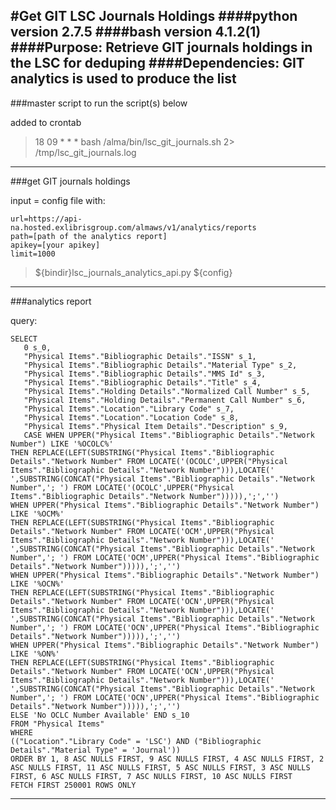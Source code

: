 #Get GIT LSC Journals Holdings
####python version 2.7.5
####bash version 4.1.2(1)
####Purpose: Retrieve GIT journals holdings in the LSC for deduping
####Dependencies: GIT analytics is used to produce the list
---------------------------------------------------------------
###master script to run the script(s) below

added to crontab

>18 09 * * * bash /alma/bin/lsc_git_journals.sh 2> /tmp/lsc_git_journals.log

---------------------------------------------------------------
###get GIT journals holdings


input = config file with:

```
url=https://api-na.hosted.exlibrisgroup.com/almaws/v1/analytics/reports
path=[path of the analytics report]
apikey=[your apikey]
limit=1000
```

>${bindir}lsc_journals_analytics_api.py ${config}

-------------------------------------------------------------------
###analytics report

query:

```
SELECT
   0 s_0,
   "Physical Items"."Bibliographic Details"."ISSN" s_1,
   "Physical Items"."Bibliographic Details"."Material Type" s_2,
   "Physical Items"."Bibliographic Details"."MMS Id" s_3,
   "Physical Items"."Bibliographic Details"."Title" s_4,
   "Physical Items"."Holding Details"."Normalized Call Number" s_5,
   "Physical Items"."Holding Details"."Permanent Call Number" s_6,
   "Physical Items"."Location"."Library Code" s_7,
   "Physical Items"."Location"."Location Code" s_8,
   "Physical Items"."Physical Item Details"."Description" s_9,
   CASE WHEN UPPER("Physical Items"."Bibliographic Details"."Network Number") LIKE '%OCOLC%'
THEN REPLACE(LEFT(SUBSTRING("Physical Items"."Bibliographic Details"."Network Number" FROM LOCATE('(OCOLC',UPPER("Physical Items"."Bibliographic Details"."Network Number"))),LOCATE(' ',SUBSTRING(CONCAT("Physical Items"."Bibliographic Details"."Network Number",'; ') FROM LOCATE('(OCOLC',UPPER("Physical Items"."Bibliographic Details"."Network Number"))))),';','')
WHEN UPPER("Physical Items"."Bibliographic Details"."Network Number") LIKE '%OCM%'
THEN REPLACE(LEFT(SUBSTRING("Physical Items"."Bibliographic Details"."Network Number" FROM LOCATE('OCM',UPPER("Physical Items"."Bibliographic Details"."Network Number"))),LOCATE(' ',SUBSTRING(CONCAT("Physical Items"."Bibliographic Details"."Network Number",'; ') FROM LOCATE('OCM',UPPER("Physical Items"."Bibliographic Details"."Network Number"))))),';','')
WHEN UPPER("Physical Items"."Bibliographic Details"."Network Number") LIKE '%OCN%'
THEN REPLACE(LEFT(SUBSTRING("Physical Items"."Bibliographic Details"."Network Number" FROM LOCATE('OCN',UPPER("Physical Items"."Bibliographic Details"."Network Number"))),LOCATE(' ',SUBSTRING(CONCAT("Physical Items"."Bibliographic Details"."Network Number",'; ') FROM LOCATE('OCN',UPPER("Physical Items"."Bibliographic Details"."Network Number"))))),';','')
WHEN UPPER("Physical Items"."Bibliographic Details"."Network Number") LIKE '%ON%'
THEN REPLACE(LEFT(SUBSTRING("Physical Items"."Bibliographic Details"."Network Number" FROM LOCATE('OCN',UPPER("Physical Items"."Bibliographic Details"."Network Number"))),LOCATE(' ',SUBSTRING(CONCAT("Physical Items"."Bibliographic Details"."Network Number",'; ') FROM LOCATE('OCN',UPPER("Physical Items"."Bibliographic Details"."Network Number"))))),';','')
ELSE 'No OCLC Number Available' END s_10
FROM "Physical Items"
WHERE
(("Location"."Library Code" = 'LSC') AND ("Bibliographic Details"."Material Type" = 'Journal'))
ORDER BY 1, 8 ASC NULLS FIRST, 9 ASC NULLS FIRST, 4 ASC NULLS FIRST, 2 ASC NULLS FIRST, 11 ASC NULLS FIRST, 5 ASC NULLS FIRST, 3 ASC NULLS FIRST, 6 ASC NULLS FIRST, 7 ASC NULLS FIRST, 10 ASC NULLS FIRST
FETCH FIRST 250001 ROWS ONLY
```

-------------------------------------------------------------------------------------------------
